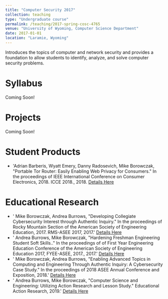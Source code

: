 ```yaml
---
title: "Computer Security 2017"
collection: teaching
type: "Undergraduate course"
permalink: /teaching/2017-spring-cosc-4765
venue: "University of Wyoming, Computer Science Department"
date: 2017-01-01
location: "Laramie, Wyoming"
---
```


Introduces the topics of computer and network security and provides a foundation to allow students to
identify, analyze, and solve computer security problems. 

Syllabus
======
Coming Soon!

Projects
======
Coming Soon!

Student Products
======

*  'Adrian Barberis,  Wyatt Emery,  Danny Radosevich,  Mike Borowczak, &quot;Portable Tor Router: Easily Enabling Web Privacy for Consumers.&quot; In the proceedings of IEEE International Conference on Consumer Electronics, 2018. ICCE 2018., 2018. [Details Here](/publication/2018-01-20-Portable-Tor-Router-Easily-Enabling-Web-Privacy-for-Consumers)

Educational Research
======

*  ' Mike Borowczak,  Andrea Burrows, &quot;Developing Collegiate Cybersecurity Interest through Authentic Inquiry.&quot; In the proceedings of Rocky Mountain Section of the American Society of Engineering Education, 2017. RMS-ASEE 2017, 2017.'  [Details Here](/publication/2017-09-21-Developing-Collegiate-Cybersecurity-Interest-through-Authentic-Inquiry)
*   ' Andrea Burrows,  Mike Borowczak, &quot;Hardening Freshman Engineering Student Soft Skills..&quot; In the proceedings of of First Year Engineering Education Conference of the American Society of Engineering Education 2017, FYEE-ASEE, 2017., 2017.' [Details Here](/publication/2017-08-21-Hardening-Freshman-Engineering-Student-Soft-Skills)
*   ' Mike Borowczak,  Andrea Burrows, &quot;Enabling Advanced Topics in Computing and Engineering Through Authentic Inquiry: A Cybersecurity Case Study.&quot; In the proceedings of 2018 ASEE Annual Conference and Exposition, 2018.' [Details Here](/publication/2018-06-19-Enabling-Advanced-Topics-in-Computing-and-Engineering-Through-Authentic-Inquiry-A-Cybersecurity-Case-Study)
*   ' Andrea Burrows,  Mike Borowczak, &quot;Computer Science and Engineering: Utilizing Action Research and Lesson Study.&quot; Educational Action Research, 2019.' [Details Here](/publication/2019-01-15-Computer-Science-and-Engineering-Utilizing-Action-Research-and-Lesson-Study)